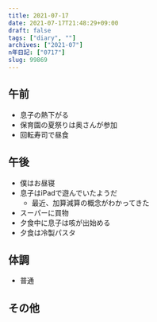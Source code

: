 ```yaml
---
title: 2021-07-17
date: 2021-07-17T21:48:29+09:00
draft: false
tags: ["diary", ""]
archives: ["2021-07"]
n年日記: ["0717"]
slug: 99869
---
```

## 午前
- 息子の熱下がる
- 保育園の夏祭りは奥さんが参加
- 回転寿司で昼食
## 午後
- 僕はお昼寝
- 息子はiPadで遊んでいたようだ
  - 最近、加算減算の概念がわかってきた
- スーパーに買物
- 夕食中に息子は咳が出始める
- 夕食は冷製パスタ
## 体調
- 普通
## その他
